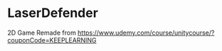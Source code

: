 # LaserDefender
2D Game Remade from https://www.udemy.com/course/unitycourse/?couponCode=KEEPLEARNING
